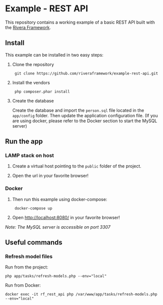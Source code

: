 Example - REST API
================

This repository contains a working example of a basic REST API built with the [Rivera Framework](https://github.com/riveraframework/rf-core).

## Install

This example can be installed in two easy steps:

1. Clone the repository 

        git clone https://github.com/riveraframework/example-rest-api.git
        
2. Install the vendors

        php composer.phar install
        
3. Create the database

    Create the database and import the `person.sql` file located in the `app/config` folder. Then update the application 
    configuration file. (If you are using docker, please refer to the Docker section to start the MySQL server)


## Run the app

### LAMP stack on host

1. Create a virtual host pointing to the `public` folder of the project.

2. Open the url in your favorite browser!


### Docker

1. Then run this example using docker-compose:

        docker-compose up
        
2. Open [http://localhost:8080/](http://localhost:8080/) in your favorite browser!

*Note: The MySQL server is accessible on port 3307*


## Useful commands

### Refresh model files

Run from the project:

    php app/tasks/refresh-models.php --env="local"

Run from Docker:

    docker exec -it rf_rest_api php /var/www/app/tasks/refresh-models.php --env="local"

